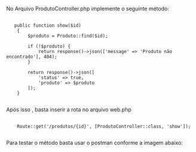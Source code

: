 No Arquivo ProdutoController.php implemente o seguinte método:

<pre class="language-php">
  <code class="language-php">
   public function show($id)
    {
        $produto = Produto::find($id);

        if (!$produto) {
            return response()->json(['message' => 'Produto não encontrado'], 404);
        }
        
        return response()->json([
            'status' => true,
            'produto' => $produto
        ]);
    }
  </code>
</pre>

Após isso , basta inserir a rota no arquivo web.php 

<pre class="language-php">
  <code class="language-php">
    Route::get('/produtos/{id}', [ProdutoController::class, 'show']);
  </code>
</pre>

Para testar o método basta usar o postman conforme a imagem abaixo:

